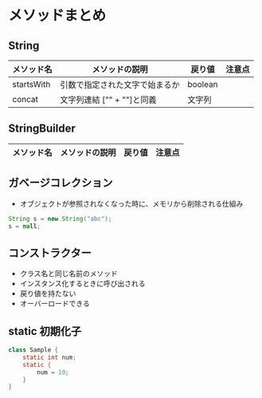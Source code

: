 # メソッドまとめ

## String

| メソッド名 | メソッドの説明                 | 戻り値  | 注意点 |
| ---------- | ------------------------------ | ------- | ------ |
| startsWith | 引数で指定された文字で始まるか | boolean |
| concat     | 文字列連結 ["" + ""]と同義     | 文字列  |

## StringBuilder

| メソッド名 | メソッドの説明 | 戻り値 | 注意点 |
| ---------- | -------------- | ------ | ------ |

## ガベージコレクション

- オブジェクトが参照されなくなった時に、メモリから削除される仕組み

```java
String s = new String("abc");
s = null;
```

## コンストラクター

- クラス名と同じ名前のメソッド
- インスタンス化するときに呼び出される
- 戻り値を持たない
- オーバーロードできる

## static 初期化子

```java
class Sample {
    static int num;
    static {
        num = 10;
    }
}
```
